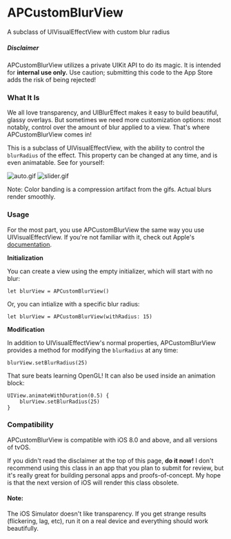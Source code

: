 # APCustomBlurView
A subclass of UIVisualEffectView with custom blur radius

##### Disclaimer
APCustomBlurView utilizes a private UIKit API to do its magic. It is intended for **internal use only.** Use caution; submitting this code to the App Store adds the risk of being rejected!

### What It Is

We all love transparency, and UIBlurEffect makes it easy to build beautiful, glassy overlays. But sometimes we need more customization options: most notably, control over the amount of blur applied to a view. That's where APCustomBlurView comes in!

This is a subclass of UIVisualEffectView, with the ability to control the `blurRadius` of the effect. This property can be changed at any time, and is even animatable. See for yourself:

![auto.gif](https://github.com/collinhundley/APCustomBlurView/blob/master/SiteAssets/auto.gif?raw=true)
![slider.gif](https://github.com/collinhundley/APCustomBlurView/blob/master/SiteAssets/slider.gif?raw=true)

Note: Color banding is a compression artifact from the gifs. Actual blurs render smoothly.

### Usage

For the most part, you use APCustomBlurView the same way you use UIVisualEffectView. If you're not familiar with it, check out Apple's [documentation](https://developer.apple.com/library/ios/documentation/UIKit/Reference/UIVisualEffectView/index.html#//apple_ref/doc/uid/TP40014528).

**Initialization**

You can create a view using the empty initializer, which will start with no blur:

    let blurView = APCustomBlurView()

Or, you can intialize with a specific blur radius:

    let blurView = APCustomBlurView(withRadius: 15)

**Modification**

In addition to UIVisualEffectView's normal properties, APCustomBlurView provides a method for modifying the `blurRadius` at any time:

    blurView.setBlurRadius(25)

That sure beats learning OpenGL! It can also be used inside an animation block:

    UIView.animateWithDuration(0.5) {
        blurView.setBlurRadius(25)
    }

### Compatibility

APCustomBlurView is compatible with iOS 8.0 and above, and all versions of tvOS.

If you didn't read the disclaimer at the top of this page, **do it now!**  I don't recommend using this class in an app that you plan to submit for review, but it's really great for building personal apps and proofs-of-concept. My hope is that the next version of iOS will render this class obsolete.


#### Note:
The iOS Simulator doesn't like transparency. If you get strange results (flickering, lag, etc), run it on a real device and everything should work beautifully.
